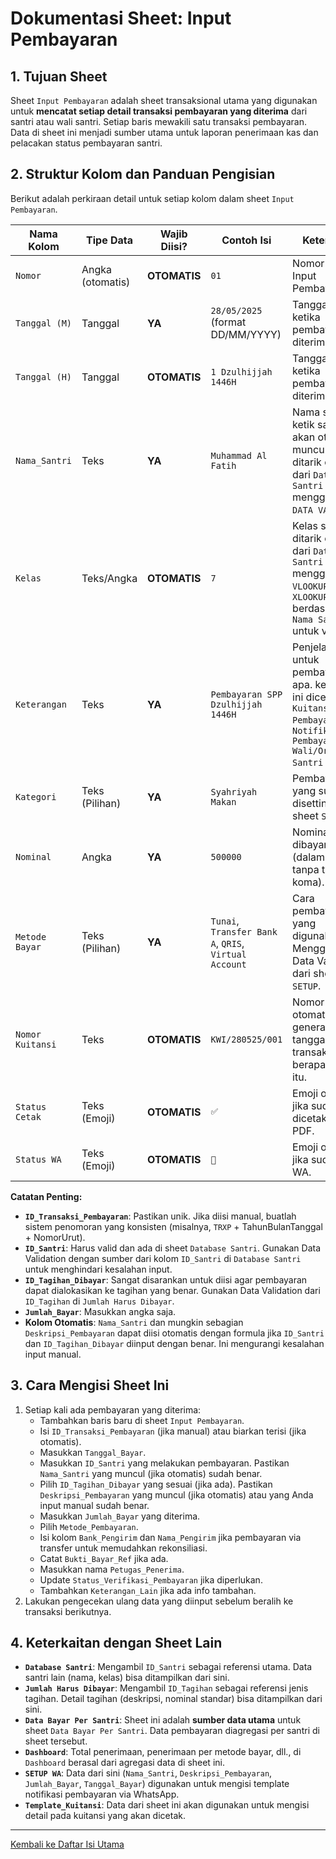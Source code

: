# Dokumentasi Sheet: Input Pembayaran

## 1. Tujuan Sheet

Sheet `Input Pembayaran` adalah sheet transaksional utama yang digunakan untuk **mencatat setiap detail transaksi pembayaran yang diterima** dari santri atau wali santri. Setiap baris mewakili satu transaksi pembayaran. Data di sheet ini menjadi sumber utama untuk laporan penerimaan kas dan pelacakan status pembayaran santri.

## 2. Struktur Kolom dan Panduan Pengisian

Berikut adalah perkiraan detail untuk setiap kolom dalam sheet `Input Pembayaran`.

| Nama Kolom                    | Tipe Data         | Wajib Diisi? | Contoh Isi                                  | Keterangan                                                                                                                                           |
|-------------------------------|-------------------|--------------|---------------------------------------------|------------------------------------------------------------------------------------------------------------------------------------------------------|
| `Nomor`                       | Angka (otomatis) | **OTOMATIS** | `01`                | Nomor Urut Input Pembayaran|
| `Tanggal (M)`                 | Tanggal          | **YA** | `28/05/2025` (format DD/MM/YYYY)            | Tanggal Masehi ketika pembayaran diterima/dicatat.                                                                                                          |
| `Tanggal (H)`                 | Tanggal           | **OTOMATIS** | `1 Dzulhijjah 1446H`            | Tanggal Hijriah ketika pembayaran diterima/dicatat.                                                                                                          |
| `Nama_Santri`                 | Teks              | **YA** | `Muhammad Al Fatih`                         | Nama santri, ketik satu huruf, akan otomatis muncul karena ditarik otomatis dari `Database Santri` menggunakan `DATA VALIDASI`.           |
| `Kelas`                       | Teks/Angka        | **OTOMATIS** | `7`                                  | Kelas santri, ditarik otomatis dari `Database Santri` menggunakan `VLOOKUP` atau `XLOOKUP` berdasarkan `Nama Santri` untuk verifikasi.  |
| `Keterangan`                  | Teks              | **YA** | `Pembayaran SPP Dzulhijjah 1446H` | Penjelasan untuk pembayaran apa. keterangan ini dicetak di `Kuitansi Pembayaran` dan `Notifikasi WA Pembayaran ke Wali/Ortu Santri` .            |
| `Kategori`                    | Teks (Pilihan)            | **YA** | `Syahriyah Makan` | Pembayaran yang sudah disetting di sheet `SETUP`            |
| `Nominal`                     | Angka             | **YA** | `500000`                                    | Nominal yang dibayarkan (dalam Rupiah, tanpa titik atau koma).                                                                                         |
| `Metode Bayar`                | Teks (Pilihan)    | **YA** | `Tunai`, `Transfer Bank A`, `QRIS`, `Virtual Account` | Cara pembayaran yang digunakan. Menggunakan Data Validation dari sheet `SETUP`.                                                                                  |
| `Nomor Kuitansi`              | Teks              | **OTOMATIS**        | `KWI/280525/001`                              | Nomor kuitansi otomatis generate dari tanggal dan transaksi ke berapa di hari itu.                                                                                             |
| `Status Cetak`                | Teks (Emoji)       | **OTOMATIS**        | `✅`                            | Emoji otomatis jika sudah dicetak versi PDF.                                                                                    |
| `Status WA`                   | Teks (Emoji)       | **OTOMATIS**        | `📧`                            | Emoji otomatis jika sudah kirim WA.                                                                                    |

**Catatan Penting:**
* **`ID_Transaksi_Pembayaran`**: Pastikan unik. Jika diisi manual, buatlah sistem penomoran yang konsisten (misalnya, `TRXP` + TahunBulanTanggal + NomorUrut).
* **`ID_Santri`**: Harus valid dan ada di sheet `Database Santri`. Gunakan Data Validation dengan sumber dari kolom `ID_Santri` di `Database Santri` untuk menghindari kesalahan input.
* **`ID_Tagihan_Dibayar`**: Sangat disarankan untuk diisi agar pembayaran dapat dialokasikan ke tagihan yang benar. Gunakan Data Validation dari `ID_Tagihan` di `Jumlah Harus Dibayar`.
* **`Jumlah_Bayar`**: Masukkan angka saja.
* **Kolom Otomatis**: `Nama_Santri` dan mungkin sebagian `Deskripsi_Pembayaran` dapat diisi otomatis dengan formula jika `ID_Santri` dan `ID_Tagihan_Dibayar` diinput dengan benar. Ini mengurangi kesalahan input manual.

## 3. Cara Mengisi Sheet Ini

1.  Setiap kali ada pembayaran yang diterima:
    * Tambahkan baris baru di sheet `Input Pembayaran`.
    * Isi `ID_Transaksi_Pembayaran` (jika manual) atau biarkan terisi (jika otomatis).
    * Masukkan `Tanggal_Bayar`.
    * Masukkan `ID_Santri` yang melakukan pembayaran. Pastikan `Nama_Santri` yang muncul (jika otomatis) sudah benar.
    * Pilih `ID_Tagihan_Dibayar` yang sesuai (jika ada). Pastikan `Deskripsi_Pembayaran` yang muncul (jika otomatis) atau yang Anda input manual sudah benar.
    * Masukkan `Jumlah_Bayar` yang diterima.
    * Pilih `Metode_Pembayaran`.
    * Isi kolom `Bank_Pengirim` dan `Nama_Pengirim` jika pembayaran via transfer untuk memudahkan rekonsiliasi.
    * Catat `Bukti_Bayar_Ref` jika ada.
    * Masukkan nama `Petugas_Penerima`.
    * Update `Status_Verifikasi_Pembayaran` jika diperlukan.
    * Tambahkan `Keterangan_Lain` jika ada info tambahan.
2.  Lakukan pengecekan ulang data yang diinput sebelum beralih ke transaksi berikutnya.

## 4. Keterkaitan dengan Sheet Lain

* **`Database Santri`**: Mengambil `ID_Santri` sebagai referensi utama. Data santri lain (nama, kelas) bisa ditampilkan dari sini.
* **`Jumlah Harus Dibayar`**: Mengambil `ID_Tagihan` sebagai referensi jenis tagihan. Detail tagihan (deskripsi, nominal standar) bisa ditampilkan dari sini.
* **`Data Bayar Per Santri`**: Sheet ini adalah **sumber data utama** untuk sheet `Data Bayar Per Santri`. Data pembayaran diagregasi per santri di sheet tersebut.
* **`Dashboard`**: Total penerimaan, penerimaan per metode bayar, dll., di `Dashboard` berasal dari agregasi data di sheet ini.
* **`SETUP WA`**: Data dari sini (`Nama_Santri`, `Deskripsi_Pembayaran`, `Jumlah_Bayar`, `Tanggal_Bayar`) digunakan untuk mengisi template notifikasi pembayaran via WhatsApp.
* **`Template_Kuitansi`**: Data dari sheet ini akan digunakan untuk mengisi detail pada kuitansi yang akan dicetak.

---
[Kembali ke Daftar Isi Utama](../README.md)
